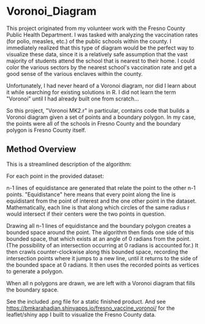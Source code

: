 # Voronoi_Diagram

This project originated from my volunteer work with the Fresno County Public Health Department. I was tasked with analyzing the vaccination rates (for polio, measles, etc.) of the public schools within the county. I immediately realized that this type of diagram would be the perfect way to visualize these data, since it is a relatively safe assumption that the vast majority of students attend the school that is nearest to their home. I could color the various sectors by the nearest school's vaccination rate and get a good sense of the various enclaves within the county.

Unfortunately, I had never heard of a Voronoi diagram, nor did I learn about it while searching for existing solutions in R. I did not learn the term "Voronoi" until I had already built one from scratch...

So this project, "Voronoi MK2.r" in particular, contains code that builds a Voronoi diagram given a set of points and a boundary polygon. In my case, the points were all of the schools in Fresno County and the boundary polygon is Fresno County itself.

## Method Overview

This is a streamlined description of the algorithm:

For each point in the provided dataset:

n-1 lines of equidistance are generated that relate the point to the other n-1 points. "Equidistance" here means that every point along the line is equidistant from the point of interest and the one other point in the dataset. Mathematically, each line is that along which circles of the same radius r would intersect if their centers were the two points in question.

Drawing all n-1 lines of equidistance and the boundary polygon creates a bounded space around the point. The algorithm then finds one side of this bounded space, that which exists at an angle of 0 radians from the point. (The possibility of an intersection occurring at 0 radians is accounted for.) It then crawls counter-clockwise along this bounded space, recording the intersection points where it jumps to a new line, until it returns to the side of the bounded space at 0 radians. It then uses the recorded points as vertices to generate a polygon.

When all n polygons are drawn, we are left with a Voronoi diagram that fills the boundary space.


See the included .png file for a static finished product. And see https://bmkarahadian.shinyapps.io/fresno_vaccine_voronoi/ for the leaflet/shiny app I built to visualize the Fresno County data.
